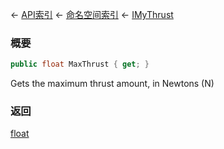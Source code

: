 ← [API索引](Api-Index) ← [命名空间索引](Namespace-Index) ← [IMyThrust](Sandbox.ModAPI.Ingame.IMyThrust)

### 概要

```csharp
public float MaxThrust { get; }
```

Gets the maximum thrust amount, in Newtons (N)

### 返回

[float](https://docs.microsoft.com/en-us/dotnet/api/System.Single?view=netframework-4.6)

